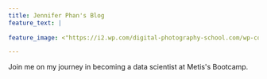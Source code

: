 ```yaml
---
title: Jennifer Phan's Blog
feature_text: |
 
feature_image: <"https://i2.wp.com/digital-photography-school.com/wp-content/uploads/2012/09/Peter-West-Carey-Seattle2012-0908-6437-15.jpg?ssl=1"> height="45"

---
```

Join me on my journey in becoming a data scientist at Metis's Bootcamp.


